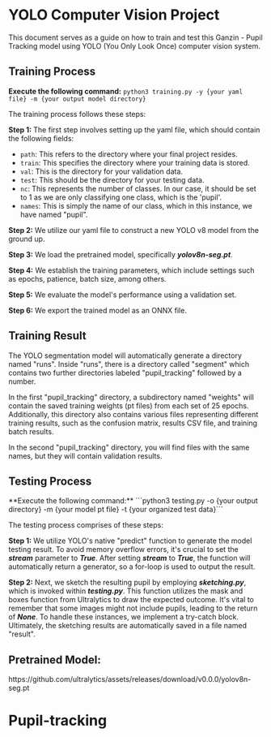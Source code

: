 <h1>YOLO Computer Vision Project</h1>
This document serves as a guide on how to train and test this Ganzin - Pupil Tracking model using YOLO (You Only Look Once) computer vision system.

<h2>Training Process</h2>

**Execute the following command:** ```python3 training.py -y {your yaml file} -m {your output model directory}```

The training process follows these steps:

**Step 1:** The first step involves setting up the yaml file, which should contain the following fields:

* `path`: This refers to the directory where your final project resides.
* `train`: This specifies the directory where your training data is stored.
* `val`: This is the directory for your validation data.
* `test`: This should be the directory for your testing data.
* `nc`: This represents the number of classes. In our case, it should be set to 1 as we are only classifying one class, which is the 'pupil'.
* `names`: This is simply the name of our class, which in this instance, we have named "pupil".

**Step 2:** We utilize our yaml file to construct a new YOLO v8 model from the ground up.

**Step 3:** We load the pretrained model, specifically ***yolov8n-seg.pt***.

**Step 4:** We establish the training parameters, which include settings such as epochs, patience, batch size, among others.

**Step 5:** We evaluate the model's performance using a validation set.

**Step 6:** We export the trained model as an ONNX file.
<h2>Training Result</h2>
The YOLO segmentation model will automatically generate a directory named "runs". Inside "runs", there is a directory called "segment" which contains two further directories labeled "pupil_tracking" followed by a number.

In the first "pupil_tracking" directory, a subdirectory named "weights" will contain the saved training weights (pt files) from each set of 25 epochs. Additionally, this directory also contains various files representing different training results, such as the confusion matrix, results CSV file, and training batch results.

In the second "pupil_tracking" directory, you will find files with the same names, but they will contain validation results.  

<h2>Testing Process</h2>
**Execute the following command:** ```python3 testing.py -o {your output directory} -m {your model pt file} -t {your organized test data}```

The testing process comprises of these steps:

**Step 1:** We utilize YOLO's native "predict" function to generate the model testing result. To avoid memory overflow errors, it's crucial to set the ***stream*** parameter to ***True***. After setting ***stream*** to ***True***, the function will automatically return a generator, so a for-loop is used to output the result.

**Step 2:** Next, we sketch the resulting pupil by employing ***sketching.py***, which is invoked within ***testing.py***. This function utilizes the mask and boxes function from Ultralytics to draw the expected outcome. It's vital to remember that some images might not include pupils, leading to the return of ***None***. To handle these instances, we implement a try-catch block. Ultimately, the sketching results are automatically saved in a file named "result".

<h2>Pretrained Model:</h2>
https://github.com/ultralytics/assets/releases/download/v0.0.0/yolov8n-seg.pt

# Pupil-tracking
